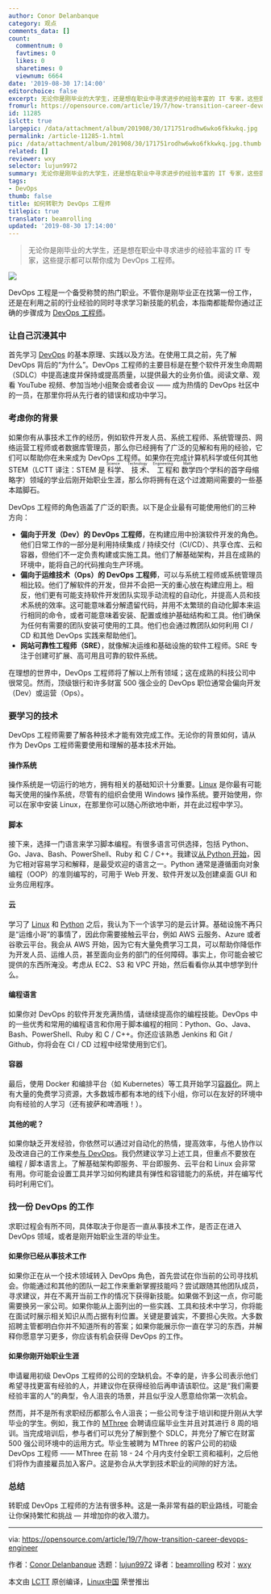 ```yaml
---
author: Conor Delanbanque
category: 观点
comments_data: []
count:
  commentnum: 0
  favtimes: 0
  likes: 0
  sharetimes: 0
  viewnum: 6664
date: '2019-08-30 17:14:00'
editorchoice: false
excerpt: 无论你是刚毕业的大学生，还是想在职业中寻求进步的经验丰富的 IT 专家，这些提示都可以帮你成为 DevOps 工程师。
fromurl: https://opensource.com/article/19/7/how-transition-career-devops-engineer
id: 11285
islctt: true
largepic: /data/attachment/album/201908/30/171751rodhw6wko6fkkwkq.jpg
permalink: /article-11285-1.html
pic: /data/attachment/album/201908/30/171751rodhw6wko6fkkwkq.jpg.thumb.jpg
related: []
reviewer: wxy
selector: lujun9972
summary: 无论你是刚毕业的大学生，还是想在职业中寻求进步的经验丰富的 IT 专家，这些提示都可以帮你成为 DevOps 工程师。
tags:
- DevOps
thumb: false
title: 如何转职为 DevOps 工程师
titlepic: true
translator: beamrolling
updated: '2019-08-30 17:14:00'
---
```



> 
> 无论你是刚毕业的大学生，还是想在职业中寻求进步的经验丰富的 IT 专家，这些提示都可以帮你成为 DevOps 工程师。
> 
> 
> 


![](/data/attachment/album/201908/30/171751rodhw6wko6fkkwkq.jpg)


DevOps 工程是一个备受称赞的热门职业。不管你是刚毕业正在找第一份工作，还是在利用之前的行业经验的同时寻求学习新技能的机会，本指南都能帮你通过正确的步骤成为 [DevOps 工程师](https://opensource.com/article/19/7/devops-vs-sysadmin)。


### 让自己沉浸其中


首先学习 [DevOps](https://opensource.com/resources/devops) 的基本原理、实践以及方法。在使用工具之前，先了解 DevOps 背后的“为什么”。DevOps 工程师的主要目标是在整个软件开发生命周期（SDLC）中提高速度并保持或提高质量，以提供最大的业务价值。阅读文章、观看 YouTube 视频、参加当地小组聚会或者会议 —— 成为热情的 DevOps 社区中的一员，在那里你将从先行者的错误和成功中学习。


### 考虑你的背景


如果你有从事技术工作的经历，例如软件开发人员、系统工程师、系统管理员、网络运营工程师或者数据库管理员，那么你已经拥有了广泛的见解和有用的经验，它们可以帮助你在未来成为 DevOps 工程师。如果你在完成计算机科学或任何其他 STEM（LCTT 译注：STEM 是<ruby> 科学 <rt>  Science </rt></ruby>、<ruby> 技术 <rt>  Technology </rt></ruby>、<ruby> 工程 <rt>  Engineering </rt></ruby>和<ruby> 数学 <rt>  Math </rt></ruby>四个学科的首字母缩略字）领域的学业后刚开始职业生涯，那么你将拥有在这个过渡期间需要的一些基本踏脚石。


DevOps 工程师的角色涵盖了广泛的职责。以下是企业最有可能使用他们的三种方向：


* **偏向于开发（Dev）的 DevOps 工程师**，在构建应用中扮演软件开发的角色。他们日常工作的一部分是利用持续集成 / 持续交付（CI/CD）、共享仓库、云和容器，但他们不一定负责构建或实施工具。他们了解基础架构，并且在成熟的环境中，能将自己的代码推向生产环境。
* **偏向于运维技术（Ops）的 DevOps 工程师**，可以与系统工程师或系统管理员相比较。他们了解软件的开发，但并不会把一天的重心放在构建应用上。相反，他们更有可能支持软件开发团队实现手动流程的自动化，并提高人员和技术系统的效率。这可能意味着分解遗留代码，并用不太繁琐的自动化脚本来运行相同的命令，或者可能意味着安装、配置或维护基础结构和工具。他们确保为任何有需要的团队安装可使用的工具。他们也会通过教团队如何利用 CI / CD 和其他 DevOps 实践来帮助他们。
* **网站可靠性工程师（SRE）**，就像解决运维和基础设施的软件工程师。SRE 专注于创建可扩展、高可用且可靠的软件系统。


在理想的世界中，DevOps 工程师将了解以上所有领域；这在成熟的科技公司中很常见。然而，顶级银行和许多财富 500 强企业的 DevOps 职位通常会偏向开发（Dev）或运营（Ops）。


### 要学习的技术


DevOps 工程师需要了解各种技术才能有效完成工作。无论你的背景如何，请从作为 DevOps 工程师需要使用和理解的基本技术开始。


#### 操作系统


操作系统是一切运行的地方，拥有相关的基础知识十分重要。[Linux](https://opensource.com/resources/linux) 是你最有可能每天使用的操作系统，尽管有的组织会使用 Windows 操作系统。要开始使用，你可以在家中安装 Linux，在那里你可以随心所欲地中断，并在此过程中学习。


#### 脚本


接下来，选择一门语言来学习脚本编程。有很多语言可供选择，包括 Python、Go、Java、Bash、PowerShell、Ruby 和 C / C++。我建议[从 Python 开始](https://opensource.com/resources/python)，因为它相对容易学习和解释，是最受欢迎的语言之一。Python 通常是遵循面向对象编程（OOP）的准则编写的，可用于 Web 开发、软件开发以及创建桌面 GUI 和业务应用程序。


#### 云


学习了 [Linux](https://opensource.com/resources/linux) 和 [Python](https://opensource.com/resources/python) 之后，我认为下一个该学习的是云计算。基础设施不再只是“运维小哥”的事情了，因此你需要接触云平台，例如 AWS 云服务、Azure 或者谷歌云平台。我会从 AWS 开始，因为它有大量免费学习工具，可以帮助你降低作为开发人员、运维人员，甚至面向业务的部门的任何障碍。事实上，你可能会被它提供的东西所淹没。考虑从 EC2、S3 和 VPC 开始，然后看看你从其中想学到什么。


#### 编程语言


如果你对 DevOps 的软件开发充满热情，请继续提高你的编程技能。DevOps 中的一些优秀和常用的编程语言和你用于脚本编程的相同：Python、Go、Java、Bash、PowerShell、Ruby 和 C / C++。你还应该熟悉 Jenkins 和 Git / Github，你将会在 CI / CD 过程中经常使用到它们。


#### 容器


最后，使用 Docker 和编排平台（如 Kubernetes）等工具开始学习[容器化](https://opensource.com/article/18/8/sysadmins-guide-containers)。网上有大量的免费学习资源，大多数城市都有本地的线下小组，你可以在友好的环境中向有经验的人学习（还有披萨和啤酒哦！）。


#### 其他的呢？


如果你缺乏开发经验，你依然可以通过对自动化的热情，提高效率，与他人协作以及改进自己的工作来[参与 DevOps](https://opensource.com/resources/devops)。我仍然建议学习上述工具，但重点不要放在编程 / 脚本语言上。了解基础架构即服务、平台即服务、云平台和 Linux 会非常有用。你可能会设置工具并学习如何构建具有弹性和容错能力的系统，并在编写代码时利用它们。


### 找一份 DevOps 的工作


求职过程会有所不同，具体取决于你是否一直从事技术工作，是否正在进入 DevOps 领域，或者是刚开始职业生涯的毕业生。


#### 如果你已经从事技术工作


如果你正在从一个技术领域转入 DevOps 角色，首先尝试在你当前的公司寻找机会。你能通过和其他的团队一起工作来重新掌握技能吗？尝试跟随其他团队成员，寻求建议，并在不离开当前工作的情况下获得新技能。如果做不到这一点，你可能需要换另一家公司。如果你能从上面列出的一些实践、工具和技术中学习，你将能在面试时展示相关知识从而占据有利位置。关键是要诚实，不要担心失败。大多数招聘主管都明白你并不知道所有的答案；如果你能展示你一直在学习的东西，并解释你愿意学习更多，你应该有机会获得 DevOps 的工作。


#### 如果你刚开始职业生涯


申请雇用初级 DevOps 工程师的公司的空缺机会。不幸的是，许多公司表示他们希望寻找更富有经验的人，并建议你在获得经验后再申请该职位。这是“我们需要经验丰富的人”的典型，令人沮丧的场景，并且似乎没人愿意给你第一次机会。


然而，并不是所有求职经历都那么令人沮丧；一些公司专注于培训和提升刚从大学毕业的学生。例如，我工作的 [MThree](https://www.mthreealumni.com/) 会聘请应届毕业生并且对其进行 8 周的培训。当完成培训后，参与者们可以充分了解到整个 SDLC，并充分了解它在财富 500 强公司环境中的运用方式。毕业生被聘为 MThree 的客户公司的初级 DevOps 工程师 —— MThree 在前 18 - 24 个月内支付全职工资和福利，之后他们将作为直接雇员加入客户。这是弥合从大学到技术职业的间隙的好方法。


### 总结


转职成 DevOps 工程师的方法有很多种。这是一条非常有益的职业路线，可能会让你保持繁忙和挑战 — 并增加你的收入潜力。




---


via: <https://opensource.com/article/19/7/how-transition-career-devops-engineer>


作者：[Conor Delanbanque](https://opensource.com/users/cdelanbanquehttps://opensource.com/users/daniel-ohhttps://opensource.com/users/herontheclihttps://opensource.com/users/marcobravohttps://opensource.com/users/cdelanbanque) 选题：[lujun9972](https://github.com/lujun9972) 译者：[beamrolling](https://github.com/beamrolling) 校对：[wxy](https://github.com/wxy)


本文由 [LCTT](https://github.com/LCTT/TranslateProject) 原创编译，[Linux中国](https://linux.cn/) 荣誉推出